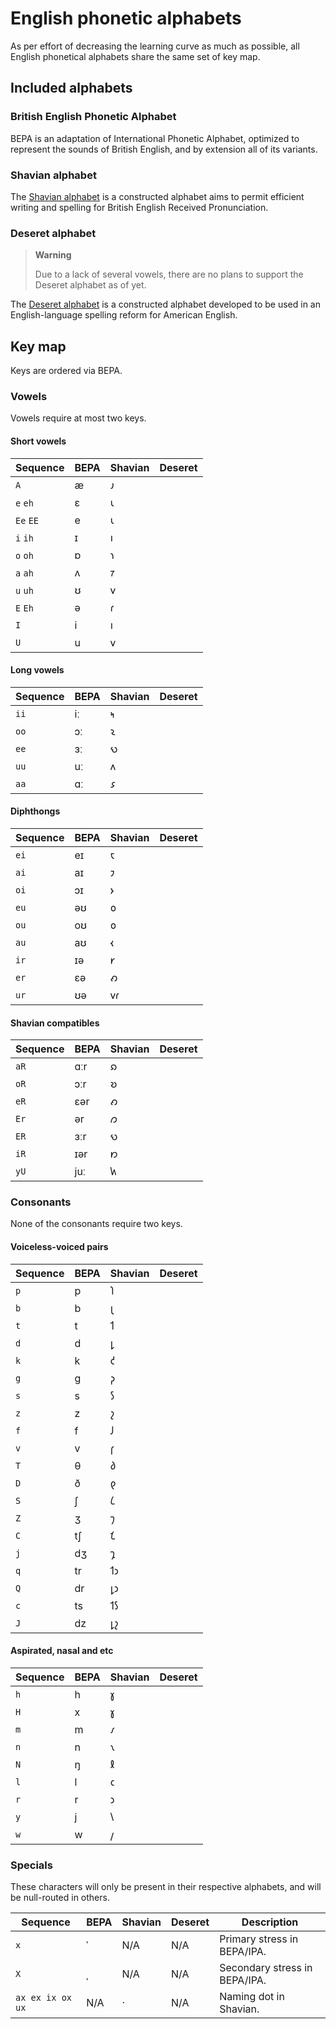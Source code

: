 # English phonetic alphabets
As per effort of decreasing the learning curve as much as possible, all English phonetical alphabets share the same set of key map.

## Included alphabets
### British English Phonetic Alphabet
BEPA is an adaptation of International Phonetic Alphabet, optimized to represent the sounds of British English, and by extension all of its variants.

### Shavian alphabet
The [Shavian alphabet](https://en.wikipedia.org/wiki/Shavian_alphabet) is a constructed alphabet aims to permit efficient writing and spelling for British English Received Pronunciation.

### Deseret alphabet
> **Warning**
> 
> Due to a lack of several vowels, there are no plans to support the Deseret alphabet as of yet.

The [Deseret alphabet](https://en.wikipedia.org/wiki/Deseret_alphabet) is a constructed alphabet developed to be used in an English-language spelling reform for American English.

## Key map
Keys are ordered via BEPA.

### Vowels
Vowels require at most two keys.

#### Short vowels
| Sequence | BEPA | Shavian | Deseret |
| -------- | ---- | ------- | ------- |
| `A` | æ | 𐑨 |
| `e` `eh` | ɛ | 𐑧 |
| `Ee` `EE` | e | 𐑧 |
| `i` `ih` | ɪ | 𐑦 |
| `o` `oh` | ɒ | 𐑪 |
| `a` `ah` | ʌ | 𐑳 |
| `u` `uh` | ʊ | 𐑫 |
| `E` `Eh` | ə | 𐑩 |
| `I` | i | 𐑦 |
| `U` | u | 𐑫 |

#### Long vowels
| Sequence | BEPA | Shavian | Deseret |
| -------- | ---- | ------- | ------- |
| `ii` | iː | 𐑰 |
| `oo` | ɔː | 𐑷 |
| `ee` | ɜː | 𐑻 |
| `uu` | uː | 𐑵 |
| `aa` | ɑː | 𐑭 |

#### Diphthongs
| Sequence | BEPA | Shavian | Deseret |
| -------- | ---- | ------- | ------- |
| `ei` | eɪ | 𐑱 |
| `ai` | aɪ | 𐑲 |
| `oi` | ɔɪ | 𐑶 |
| `eu` | əʊ | 𐑴 |
| `ou` | oʊ | 𐑴 |
| `au` | aʊ | 𐑬 |
| `ir` | ɪə | 𐑾 |
| `er` | ɛə | 𐑺 |
| `ur` | ʊə | 𐑫𐑩 |

#### Shavian compatibles
| Sequence | BEPA | Shavian | Deseret |
| -------- | ---- | ------- | ------- |
| `aR` | ɑːr | 𐑸 |
| `oR` | ɔːr | 𐑹 |
| `eR` | ɛər | 𐑺 |
| `Er` | ər | 𐑼 |
| `ER` | ɜːr | 𐑻 |
| `iR` | ɪər | 𐑽 |
| `yU` | juː | 𐑿 |

### Consonants
None of the consonants require two keys.

#### Voiceless-voiced pairs
| Sequence | BEPA | Shavian | Deseret |
| -------- | ---- | ------- | ------- |
| `p` | p | 𐑐 |
| `b` | b | 𐑚 |
| `t` | t | 𐑑 |
| `d` | d | 𐑛 |
| `k` | k | 𐑒 |
| `g` | g | 𐑜 |
| `s` | s | 𐑕 |
| `z` | z | 𐑟 |
| `f` | f | 𐑓 |
| `v` | v | 𐑝 |
| `T` | θ | 𐑔 |
| `D` | ð | 𐑞 |
| `S` | ʃ | 𐑖 |
| `Z` | ʒ | 𐑠 |
| `C` | tʃ | 𐑗 |
| `j` | dʒ | 𐑡 |
| `q` | tr | 𐑑𐑮 |
| `Q` | dr | 𐑛𐑮 |
| `c` | ts | 𐑑𐑕 |
| `J` | dz | 𐑛𐑟 |

#### Aspirated, nasal and etc
| Sequence | BEPA | Shavian | Deseret |
| -------- | ---- | ------- | ------- |
| `h` | h | 𐑣 |
| `H` | x | 𐑣 |
| `m` | m | 𐑥 |
| `n` | n | 𐑯 |
| `N` | ŋ | 𐑙 |
| `l` | l | 𐑤 |
| `r` | r | 𐑮 |
| `y` | j | 𐑘 |
| `w` | w | 𐑢 |

### Specials
These characters will only be present in their respective alphabets, and will be null-routed in others.

| Sequence | BEPA | Shavian | Deseret | Description |
| -------- | ---- | ------- | ------- | ----------- |
| `x` | ˈ | N/A | N/A | Primary stress in BEPA/IPA. |
| `X` | ˌ | N/A | N/A | Secondary stress in BEPA/IPA. |
| `ax ex ix ox ux` | N/A | · | N/A | Naming dot in Shavian. |